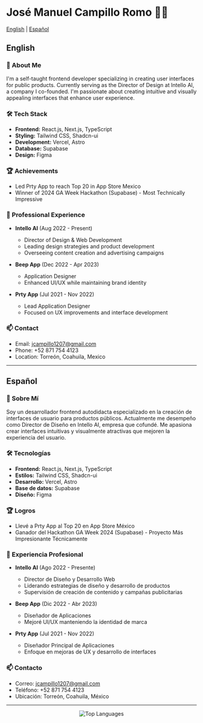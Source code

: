 # José Manuel Campillo Romo 👨‍💻

[English](#english) | [Español](#español)

## English

### 👋 About Me
I'm a self-taught frontend developer specializing in creating user interfaces for public products. Currently serving as the Director of Design at Intello AI, a company I co-founded. I'm passionate about creating intuitive and visually appealing interfaces that enhance user experience.

### 🛠️ Tech Stack
- **Frontend:** React.js, Next.js, TypeScript
- **Styling:** Tailwind CSS, Shadcn-ui
- **Development:** Vercel, Astro
- **Database:** Supabase
- **Design:** Figma

### 🏆 Achievements
- Led Prty App to reach Top 20 in App Store Mexico
- Winner of 2024 GA Week Hackathon (Supabase) - Most Technically Impressive

### 💼 Professional Experience
- **Intello AI** (Aug 2022 - Present)
  - Director of Design & Web Development
  - Leading design strategies and product development
  - Overseeing content creation and advertising campaigns

- **Beep App** (Dec 2022 - Apr 2023)
  - Application Designer
  - Enhanced UI/UX while maintaining brand identity

- **Prty App** (Jul 2021 - Nov 2022)
  - Lead Application Designer
  - Focused on UX improvements and interface development

### 📫 Contact
- Email: jcampillo1207@gmail.com
- Phone: +52 871 754 4123
- Location: Torreón, Coahuila, Mexico

---

## Español

### 👋 Sobre Mí
Soy un desarrollador frontend autodidacta especializado en la creación de interfaces de usuario para productos públicos. Actualmente me desempeño como Director de Diseño en Intello AI, empresa que cofundé. Me apasiona crear interfaces intuitivas y visualmente atractivas que mejoren la experiencia del usuario.

### 🛠️ Tecnologías
- **Frontend:** React.js, Next.js, TypeScript
- **Estilos:** Tailwind CSS, Shadcn-ui
- **Desarrollo:** Vercel, Astro
- **Base de datos:** Supabase
- **Diseño:** Figma

### 🏆 Logros
- Llevé a Prty App al Top 20 en App Store México
- Ganador del Hackathon GA Week 2024 (Supabase) - Proyecto Más Impresionante Técnicamente

### 💼 Experiencia Profesional
- **Intello AI** (Ago 2022 - Presente)
  - Director de Diseño y Desarrollo Web
  - Liderando estrategias de diseño y desarrollo de productos
  - Supervisión de creación de contenido y campañas publicitarias

- **Beep App** (Dic 2022 - Abr 2023)
  - Diseñador de Aplicaciones
  - Mejoré UI/UX manteniendo la identidad de marca

- **Prty App** (Jul 2021 - Nov 2022)
  - Diseñador Principal de Aplicaciones
  - Enfoque en mejoras de UX y desarrollo de interfaces

### 📫 Contacto
- Correo: jcampillo1207@gmail.com
- Teléfono: +52 871 754 4123
- Ubicación: Torreón, Coahuila, México

---

<div align="center">
  <img src="https://github-readme-stats.vercel.app/api/top-langs/?username=Jcampillo1207&layout=compact&theme=dark" alt="Top Languages" />
</div>
